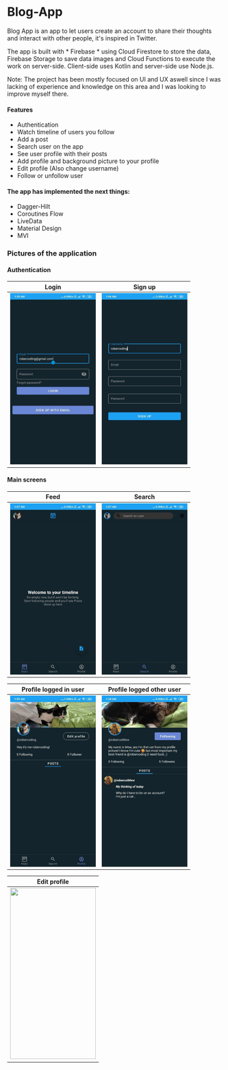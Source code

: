 # Blog-App

Blog App is an app to let users create an account to share their thoughts and interact with other people, it's inspired in Twitter.

The app is built with * Firebase * using Cloud Firestore to store the data, Firebase Storage to save data images and Cloud Functions to execute the work on server-side. Client-side uses Kotlin and server-side use Node.js.

Note: The project has been mostly focused on UI and UX aswell since I was lacking of experience and knowledge on this area and I was looking to improve myself there.

#### Features 
* Authentication
* Watch timeline of users you follow
* Add a post 
* Search user on the app
* See user profile with their posts
* Add profile and background picture to your profile
* Edit profile (Also change username)
* Follow or unfollow user 
 
 #### The app has implemented the next things:
* Dagger-Hilt
* Coroutines Flow
* LiveData
* Material Design
* MVI

### Pictures of the application

#### Authentication
| Login | Sign up |
|---|---|
| <img src="demo/login.jpg" width="200" height="400"/>  |  <img src="demo/sign_up.jpg" width="200" height="400"/> |

#### Main screens
| Feed | Search |
|---|---|
| <img src="demo/feed_tl_no_posts.jpg" width="200" height="400"/>  |  <img src="demo/search_no_users.jpg" width="200" height="400"/> |

| Profile logged in user | Profile logged other user | 
|---|---|
| <img src="demo/profile_logged_in_user.jpg" width="200" height="400"/>  |  <img src="demo/profile_other_user.jpg" width="200" height="400"/> |

| Edit profile |
|---|
| <img src="demo/profile_edit.gif" width="200" height="400"/>  |